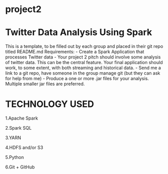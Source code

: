 # project2

# Twitter Data Analysis Using Spark

This is a template, to be filled out by each group and placed in their git repo titled README.md Requirements: - Create a Spark Application that processes Twitter data - Your project 2 pitch should involve some analysis of twitter data. This can be the central feature. Your final application should work, to some extent, with both streaming and historical data. - Send me a link to a git repo, have someone in the group manage git (but they can ask for help from me) - Produce a one or more .jar files for your analysis. Multiple smaller jar files are preferred.

# TECHNOLOGY USED

1.Apache Spark

2.Spark SQL

3.YARN

4.HDFS and/or S3

5.Python

6.Git + GitHub
